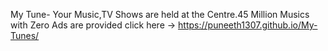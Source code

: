My Tune-
Your Music,TV Shows are held at the Centre.45 Million Musics with Zero Ads are provided click here ->  https://puneeth1307.github.io/My-Tunes/
